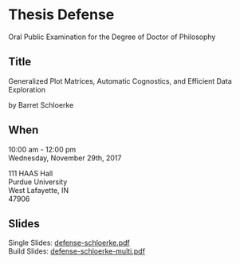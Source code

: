 # Thesis Defense

Oral Public Examination for the Degree of Doctor of Philosophy

## Title

Generalized Plot Matrices, Automatic Cognostics, and Efficient Data Exploration

by Barret Schloerke

## When

10:00 am - 12:00 pm<br/>
Wednesday, November 29th, 2017<br/>

111 HAAS Hall<br/>
Purdue University<br/>
West Lafayette, IN<br/>
47906


## Slides

Single Slides: [defense-schloerke.pdf](https://github.com/schloerke/defense-schloerke/blob/master/defense-schloerke.pdf)<br/>
Build Slides: [defense-schloerke-multi.pdf](https://github.com/schloerke/defense-schloerke/blob/master/defense-schloerke-multi.pdf)
